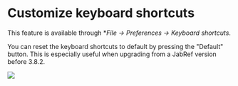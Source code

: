 # Customize keyboard shortcuts

This feature is available through **File → Preferences → Keyboard shortcuts*.

You can reset the keyboard shortcuts to default by pressing the "Default" button. This is especially useful when upgrading from a JabRef version before 3.8.2.

![](../.gitbook/assets/keybindings.png)
